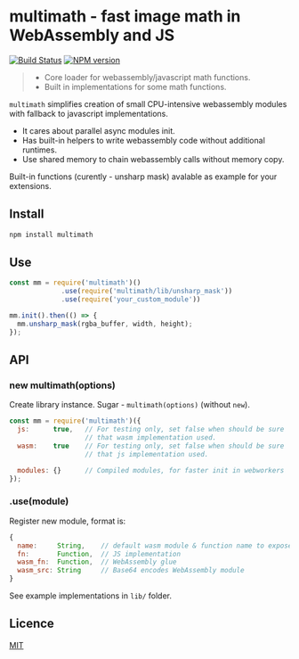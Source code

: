 multimath - fast image math in WebAssembly and JS
=================================================

[![Build Status](https://travis-ci.org/nodeca/multimath.svg?branch=master)](https://travis-ci.org/nodeca/multimath)
[![NPM version](https://img.shields.io/npm/v/multimath.svg)](https://www.npmjs.org/package/multimath)

> - Core loader for webassembly/javascript math functions.
> - Built in implementations for some math functions.

`multimath` simplifies creation of small CPU-intensive webassembly modules
with fallback to javascript implementations.

- It cares about parallel async modules init.
- Has built-in helpers to write webassembly code without additional runtimes.
- Use shared memory to chain webassembly calls without memory copy.

Built-in functions (curently - unsharp mask) avalable as example for your
extensions.


Install
-------

```bash
npm install multimath
```


Use
---

```js
const mm = require('multimath')()
             .use(require('multimath/lib/unsharp_mask'))
             .use(require('your_custom_module'))

mm.init().then(() => {
  mm.unsharp_mask(rgba_buffer, width, height);
});
```


API
---


### new multimath(options)

Create library instance. Sugar - `multimath(options)` (without `new`).

```js
const mm = require('multimath')({
  js:      true,   // For testing only, set false when should be sure
                   // that wasm implementation used.
  wasm:    true    // For testing only, set false when should be sure
                   // that js implementation used.

  modules: {}      // Compiled modules, for faster init in webworkers
});
```


### .use(module)

Register new module, format is:

```js
{
  name:     String,    // default wasm module & function name to expose
  fn:       Function,  // JS implementation
  wasm_fn:  Function,  // WebAssembly glue
  wasm_src: String     // Base64 encodes WebAssembly module
}
```

See example implementations in `lib/` folder.


Licence
-------

[MIT](https://github.com/nodeca/multimath/blob/master/LICENSE)
